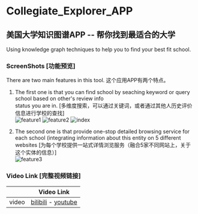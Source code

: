 # Collegiate_Explorer_APP
## 美国大学知识图谱APP -- 帮你找到最适合的大学

Using knowledge graph techniques to help you to find your best fit school.

### ScreenShots [功能预览]
There are two main features in this tool.
这个应用APP有两个特点。

1. The first one is that you can find school by seaching keyword or query school based on other's review info <br> 
 status you are in. [多维度搜索，可以通过关键词，或者通过其他人历史评价信息进行学校的查找] <br>
![feature1](https://user-images.githubusercontent.com/24391143/99323300-cbeb5d00-2826-11eb-86cc-681a90372793.png)
![feature2](https://user-images.githubusercontent.com/24391143/99323341-e4f40e00-2826-11eb-9453-690fd113ce08.png)
![index](https://user-images.githubusercontent.com/24391143/101289045-c55d5f00-37ae-11eb-890f-3cbe7150b65a.png)




2. The second one is that provide one-stop detailed browsing service for each school (integrating information about this entity on 5 different websites [为每个学校提供一站式详情浏览服务（融合5家不同网站上，关于这个实体的信息）]<br>
![feature3](https://user-images.githubusercontent.com/24391143/99323732-a874e200-2827-11eb-9115-8c27d3c440af.png)



### Video Link [完整视频链接]

|     |           Video Link         |
|-----|------------------------------|
|video|[bilibili](https://www.bilibili.com/video/BV1oD4y1Q7T5) - [youtube](https://www.youtube.com/watch?v=ZMMI99O9CEo)



